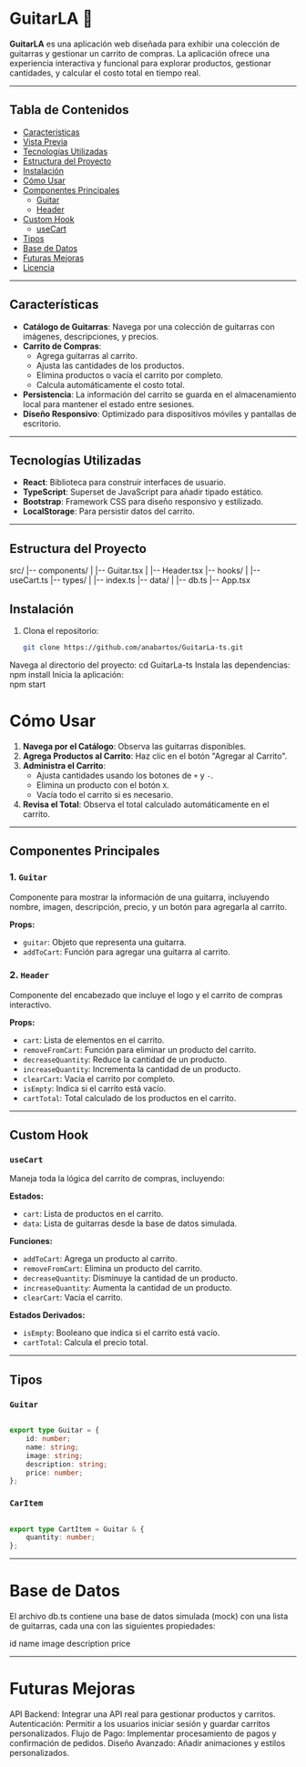 # GuitarLA 🎸

**GuitarLA** es una aplicación web diseñada para exhibir una colección de guitarras y gestionar un carrito de compras. La aplicación ofrece una experiencia interactiva y funcional para explorar productos, gestionar cantidades, y calcular el costo total en tiempo real.

---

## Tabla de Contenidos
- [Características](#características)
- [Vista Previa](#vista-previa)
- [Tecnologías Utilizadas](#tecnologías-utilizadas)
- [Estructura del Proyecto](#estructura-del-proyecto)
- [Instalación](#instalación)
- [Cómo Usar](#cómo-usar)
- [Componentes Principales](#componentes-principales)
  - [Guitar](#guitar)
  - [Header](#header)
- [Custom Hook](#custom-hook)
  - [useCart](#usecart)
- [Tipos](#tipos)
- [Base de Datos](#base-de-datos)
- [Futuras Mejoras](#futuras-mejoras)
- [Licencia](#licencia)

---

## Características

- **Catálogo de Guitarras**: Navega por una colección de guitarras con imágenes, descripciones, y precios.
- **Carrito de Compras**:
  - Agrega guitarras al carrito.
  - Ajusta las cantidades de los productos.
  - Elimina productos o vacía el carrito por completo.
  - Calcula automáticamente el costo total.
- **Persistencia**: La información del carrito se guarda en el almacenamiento local para mantener el estado entre sesiones.
- **Diseño Responsivo**: Optimizado para dispositivos móviles y pantallas de escritorio.

---

## Tecnologías Utilizadas

- **React**: Biblioteca para construir interfaces de usuario.
- **TypeScript**: Superset de JavaScript para añadir tipado estático.
- **Bootstrap**: Framework CSS para diseño responsivo y estilizado.
- **LocalStorage**: Para persistir datos del carrito.

---

## Estructura del Proyecto

src/
|-- components/
|   |-- Guitar.tsx
|   |-- Header.tsx
|-- hooks/
|   |-- useCart.ts
|-- types/
|   |-- index.ts
|-- data/
|   |-- db.ts
|-- App.tsx

## Instalación

1. Clona el repositorio:
   ```bash
   git clone https://github.com/anabartos/GuitarLa-ts.git

Navega al directorio del proyecto:
    cd GuitarLa-ts
Instala las dependencias:
    npm install
Inicia la aplicación:   
    npm start

# Cómo Usar

1. **Navega por el Catálogo**: Observa las guitarras disponibles.
2. **Agrega Productos al Carrito**: Haz clic en el botón "Agregar al Carrito".
3. **Administra el Carrito**:
   - Ajusta cantidades usando los botones de `+` y `-`.
   - Elimina un producto con el botón `X`.
   - Vacía todo el carrito si es necesario.
4. **Revisa el Total**: Observa el total calculado automáticamente en el carrito.

---

## Componentes Principales

### 1. `Guitar`
Componente para mostrar la información de una guitarra, incluyendo nombre, imagen, descripción, precio, y un botón para agregarla al carrito.

**Props:**
- `guitar`: Objeto que representa una guitarra.
- `addToCart`: Función para agregar una guitarra al carrito.

### 2. `Header`
Componente del encabezado que incluye el logo y el carrito de compras interactivo.

**Props:**
- `cart`: Lista de elementos en el carrito.
- `removeFromCart`: Función para eliminar un producto del carrito.
- `decreaseQuantity`: Reduce la cantidad de un producto.
- `increaseQuantity`: Incrementa la cantidad de un producto.
- `clearCart`: Vacía el carrito por completo.
- `isEmpty`: Indica si el carrito está vacío.
- `cartTotal`: Total calculado de los productos en el carrito.

---

## Custom Hook

### `useCart`
Maneja toda la lógica del carrito de compras, incluyendo:

**Estados:**
- `cart`: Lista de productos en el carrito.
- `data`: Lista de guitarras desde la base de datos simulada.

**Funciones:**
- `addToCart`: Agrega un producto al carrito.
- `removeFromCart`: Elimina un producto del carrito.
- `decreaseQuantity`: Disminuye la cantidad de un producto.
- `increaseQuantity`: Aumenta la cantidad de un producto.
- `clearCart`: Vacía el carrito.

**Estados Derivados:**
- `isEmpty`: Booleano que indica si el carrito está vacío.
- `cartTotal`: Calcula el precio total.

---

## Tipos

### `Guitar`
```typescript

export type Guitar = {
    id: number;
    name: string;
    image: string;
    description: string;
    price: number;
};
```
### `CarItem`
```typescript

export type CartItem = Guitar & {
    quantity: number;
};
```

---

# Base de Datos
El archivo db.ts contiene una base de datos simulada (mock) con una lista de guitarras, cada una con las siguientes propiedades:

id
name
image
description
price
  
---

# Futuras Mejoras
API Backend: Integrar una API real para gestionar productos y carritos.
Autenticación: Permitir a los usuarios iniciar sesión y guardar carritos personalizados.
Flujo de Pago: Implementar procesamiento de pagos y confirmación de pedidos.
Diseño Avanzado: Añadir animaciones y estilos personalizados.